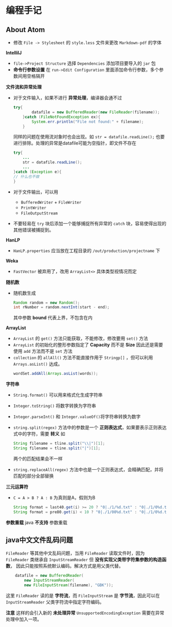 # 编程手记

## About Atom
+ 修改 `File -> Stylesheet` 的 `style.less` 文件来更改 `Markdown-pdf` 的字体

**IntelliIJ**
+ `file->Project Structure` 选择 `Dependencies` 添加项目要导入的 `jar` 包
+ **命令行参数设置** 在 `run->Edit Configuration` 里面添加命令行参数，多个参数间用空格隔开

**文件流和异常处理**
+ 对于文件输入，如果不进行 **异常处理**，编译器会通不过

    ```java
    try{
            datafile = new BufferedReader(new FileReader(filename));
        }catch (FileNotFoundException ex){
            System.err.println("File not found:" + filename);
        }
    ```
    同样的问题在使用流对象时也会出现。如 `str = datafile.readLine();` 也要进行排除。处理的异常是datafile可能为空指针，即文件不存在
    ```java
    try{
        ...
        str = datafile.readLine();
        ...
    }catch (Exception e){
    // 什么也不做
    }
    ```
+ 对于文件输出，可以用
    + `BufferedWriter` + `FileWriter`
    + `PrintWriter`
    + `FileOutputStream`
+ 不要轻易在 `try` 块后添加一个能够捕捉所有异常的 `catch` 块，容易使得出现的其他错误被捕捉到。

**HanLP**
+ `HanLP.properties` 应当放在工程目录的 `/out/production/projectname` 下

**Weka**
+ `FastVector` 被弃用了，改用 `ArrayList<>` 具体类型视情况而定

**随机数**
+ 随机数生成

    ```java
    Random random = new Random();
    int rNumber = random.nextInt(start - end);
    ```
    其中参数 **bound** 代表上界，不包含在内

**ArrayList**
+ `ArrayList` 的 `get()` 方法只能获取，不能修改，修改要用 `set()` 方法
+ `ArrayList` 的初始化的整形参数指定了 **Capacity** 而不是 **Size** 因此还是需要使用 `add` 方法而不是 `set` 方法
+ `collection` 的 `allAll()` 方法不能直接作用于 `Stringp[]` ，但可以利用 `Arrays.asList()` 达成。
    ```java
    wordSet.addAll(Arrays.asList(words));
    ```
**字符串**
+ `String.format()` 可以用来格式化生成字符串
+ `Integer.toString()` 将数字转换为字符串
+ `Integer.parseInt()` 和 `Integer.valueOf()`将字符串转换为数字
+ `string.split(regex)` 方法中的参数是一个 **正则表达式**，如果要表示正则表达式中的字符，需要 **转义** 如

    ```java
    String filename = tline.split("\\|")[1];
    String filename = tline.split("|")[1];
    ```
    两个的匹配结果会不一样
+ `string.replaceAll(regex)` 方法中也是一个正则表达式，会精确匹配，并将匹配的部分全部替换

**三元运算符**
+ `C = A > B ? A : B` 为真则是A，假则为B

    ```java
    String format = last40.get(i) >= 20 ? "0|./1/%d.txt" : "0|./1/0%d.txt";
    String format = pre80.get(i) < 10 ? "0|./1/00%d.txt" : "0|./1/0%d.txt";
    ```
**参数重载**
java **不支持** 参数重载

## java中文文件乱码问题
`FileReader` 等其他中文乱码问题，当用 `FileReader` 读取文件时，因为 `FileReader` 类继承自 `InputStreamReader` 但 **没有实现父类带字符集参数的构造函数**， 因此只能按照系统默认编码。解决方式是用父类代替。
```java
    datafile = new BufferedReader(
        new InputStreamReader(
        new FileInputStream(filename), "GBK"));
```
这里 `FileReader` 读的是 **字符流**，而 `FileInputStream` 是 **字节流**，因此可以在 `InputStreamReader` 父类字符流中指定字符编码。

**注意** 这样的会引入新的 **未处理异常** `UnsupportedEncodingException` 需要在异常处理中加入一项。
